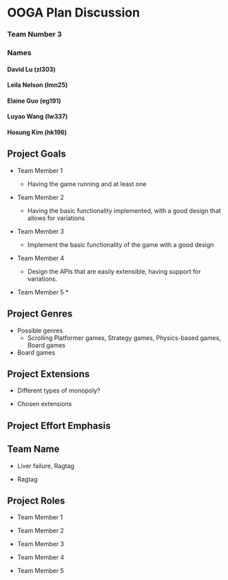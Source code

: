 # OOGA Plan Discussion
### Team Number 3
### Names
#### David Lu (zl303)
#### Leila Nelson (lmn25)
#### Elaine Guo (eg191)
#### Luyao Wang (lw337)
#### Hosung Kim (hk196)

## Project Goals

* Team Member 1
    * Having the game running and at least one

* Team Member 2
    * Having the basic functionality implemented, with a good design that allows for variations

* Team Member 3
    * Implement the basic functionality of the game with a good design

* Team Member 4
    * Design the APIs that are easily extensible, having support for variations.

* Team Member 5
    *


## Project Genres

* Possible genres
    * Scrolling Platformer games, Strategy games, Physics-based games, Board games
* Board games


## Project Extensions

* Different types of monopoly?

* Chosen extensions


## Project Effort Emphasis



## Team Name

* Liver failure, Ragtag

* Ragtag


## Project Roles

* Team Member 1

* Team Member 2

* Team Member 3

* Team Member 4

* Team Member 5
